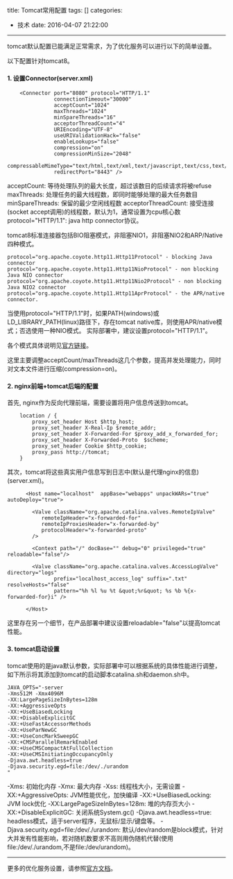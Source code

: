 title: Tomcat常用配置
tags: []
categories:
  - 技术
date: 2016-04-07 21:22:00
---
tomcat默认配置已能满足正常需求，为了优化服务可以进行以下的简单设置。

以下配置针对tomcat8。

#### 1. 设置Connector(server.xml) 

```
    <Connector port="8080" protocol="HTTP/1.1"
               connectionTimeout="30000"
               acceptCount="1024"
               maxThreads="1024"
               minSpareThreads="16"
               acceptorThreadCount="4"
               URIEncoding="UTF-8"
               useURIValidationHack="false"
               enableLookups="false"
               compression="on"
               compressionMinSize="2048" 
               compressableMimeType="text/html,text/xml,text/javascript,text/css,text/plain"
               redirectPort="8443" />

```
acceptCount: 等待处理队列的最大长度，超过该数目的后续请求将被refuse
maxThreads: 处理任务的最大线程数，即同时能够处理的最大任务数目
minSpareThreads: 保留的最少空闲线程数
acceptorThreadCount: 接受连接(socket accept调用)的线程数，默认为1，通常设置为cpu核心数
protocol="HTTP/1.1": java http connector协议。

tomcat8标准连接器包括BIO阻塞模式，非阻塞NIO1，非阻塞NIO2和ARP/Native四种模式。
```
protocol="org.apache.coyote.http11.Http11Protocol" - blocking Java connector
protocol="org.apache.coyote.http11.Http11NioProtocol" - non blocking Java NIO connector
protocol="org.apache.coyote.http11.Http11Nio2Protocol" - non blocking Java NIO2 connector
protocol="org.apache.coyote.http11.Http11AprProtocol" - the APR/native connector.
```
当使用protocol="HTTP/1.1"时，如果PATH(windows)或LD_LIBRARY_PATH(linux)路径下，存在tomcat native库，则使用APR/native模式；否选使用一种NIO模式。
实际部署中，建议设置protocol="HTTP/1.1"。

各个模式具体说明见[官方链接](http://tomcat.apache.org/tomcat-8.0-doc/config/http.html#Connector_Comparison)。

这里主要调整acceptCount/maxThreads这几个参数，提高并发处理能力，同时对文本文件进行压缩(compression=on)。


#### 2. nginx前端+tomcat后端的配置  

首先, nginx作为反向代理前端，需要设置将用户信息传送到tomcat。
```
    location / {
        proxy_set_header Host $http_host;
        proxy_set_header X-Real-Ip $remote_addr;
        proxy_set_header X-Forwarded-For $proxy_add_x_forwarded_for;
        proxy_set_header X-Forwarded-Proto  $scheme;
        proxy_set_header Cookie $http_cookie;
        proxy_pass http://tomcat;
    }
```

其次，tomcat将这些真实用户信息写到日志中(默认是代理nginx的信息)(server.xml)。
```
      <Host name="localhost"  appBase="webapps" unpackWARs="true" autoDeploy="true">
      
        <Valve className="org.apache.catalina.valves.RemoteIpValve"
           remoteIpHeader="x-forwarded-for"
           remoteIpProxiesHeader="x-forwarded-by"
           protocolHeader="x-forwarded-proto"
        />

        <Context path="/" docBase="" debug="0" privileged="true" reloadable="false"/>

        <Valve className="org.apache.catalina.valves.AccessLogValve" directory="logs"
               prefix="localhost_access_log" suffix=".txt" resolveHosts="false"
               pattern="%h %l %u %t &quot;%r&quot; %s %b %{x-forwarded-for}i" />

      </Host>
```
这里存在另一个细节，在产品部署中建议设置reloadable="false"以提高tomcat性能。

#### 3. tomcat启动设置
tomcat使用的是java默认参数，实际部署中可以根据系统的具体性能进行调整，如下所示将其添加到tomcat的启动脚本catalina.sh和daemon.sh中。
```
JAVA_OPTS="-server
-Xms512M -Xmx4096M
-XX:LargePageSizeInBytes=128m
-XX:+AggressiveOpts
-XX:+UseBiasedLocking
-XX:+DisableExplicitGC
-XX:+UseFastAccessorMethods
-XX:+UseParNewGC
-XX:+UseConcMarkSweepGC
-XX:+CMSParallelRemarkEnabled
-XX:+UseCMSCompactAtFullCollection
-XX:+UseCMSInitiatingOccupancyOnly
-Djava.awt.headless=true
-Djava.security.egd=file:/dev/./urandom
"
```
-Xms: 初始化内存
-Xmx: 最大内存
-Xss: 线程栈大小，无需设置
-XX:+AggressiveOpts: JVM性能优化，加快编译
-XX:+UseBiasedLocking: JVM lock优化
-XX:LargePageSizeInBytes=128m: 堆的内存页大小
-XX:+DisableExplicitGC: 关闭系统System.gc()
-Djava.awt.headless=true: headless模式，适于server程序，无鼠标/显示/键盘等。
-Djava.security.egd=file:/dev/./urandom: 默认/dev/random是block模式，针对大并发有性能影响，若对随机数要求不高则用伪随机代替(使用file:/dev/./urandom,不是file:/dev/urandom)。

-----------------
更多的优化服务设置，请参照[官方文档](http://tomcat.apache.org/tomcat-8.0-doc/config/http.html)。